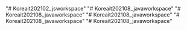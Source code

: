 "# Koreait202102_jsworkspace" 
"# Koreait202108_javaworkspace" 
"# Koreait202108_javaworkspace" 
"# Koreait202108_javaworkspace" 
"# Koreait202108_javaworkspace" 
"# Koreait202108_javaworkspace" 
